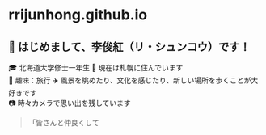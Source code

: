 # rrijunhong.github.io

## 👋 はじめまして、李俊紅（リ・シュンコウ）です！

🎓 北海道大学修士一年生
📍 現在は札幌に住んでいます  
🌱 趣味：旅行 ✈️ 風景を眺めたり、文化を感じたり、新しい場所を歩くことが大好きです  
📷 時々カメラで思い出を残しています  

> 「皆さんと仲良くして
